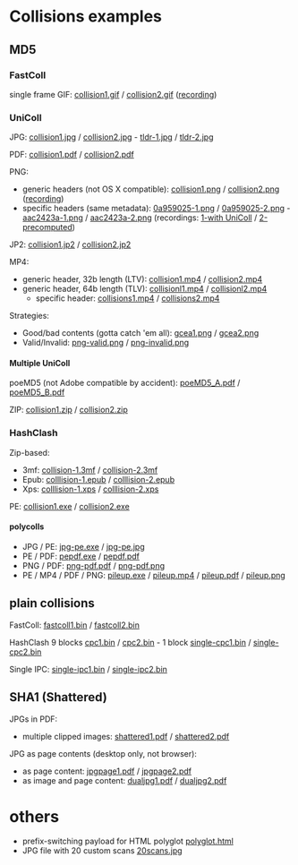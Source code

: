# Collisions examples


## MD5


### FastColl

single frame GIF: [collision1.gif](collision1.gif) / [collision2.gif](collision2.gif) ([recording](gifFastColl.svg))


### UniColl

JPG: [collision1.jpg](collision1.jpg) / [collision2.jpg](collision2.jpg) - [tldr-1.jpg](tldr-1.jpg) / [tldr-2.jpg](tldr-2.jpg)

PDF: [collision1.pdf](collision1.pdf) / [collision2.pdf](collision2.pdf)

PNG:
- generic headers (not OS X compatible): [collision1.png](collision1.png) / [collision2.png](collision2.png) ([recording](pngGen.svg))
- specific headers (same metadata): [0a959025-1.png](0a959025-1.png) / [0a959025-2.png](0a959025-2.png) - [aac2423a-1.png](aac2423a-1.png) / [aac2423a-2.png](aac2423a-2.png) (recordings: [1-with UniColl](pngUniColl.svg) / [2-precomputed](pngSpec.svg))

JP2: [collision1.jp2](collision1.jp2) / [collision2.jp2](collision2.jp2)

MP4:
- generic header, 32b length (LTV): [collision1.mp4](collision1.mp4) / [collision2.mp4](collision2.mp4)
- generic header, 64b length (TLV): [collisionl1.mp4](collisionl1.mp4) / [collisionl2.mp4](collisionl2.mp4)
  - specific header: [collisions1.mp4](collisions1.mp4) / [collisions2.mp4](collisions2.mp4)

Strategies:
- Good/bad contents (gotta catch 'em all): [gcea1.png](gcea1.png) / [gcea2.png](gcea2.png)
- Valid/Invalid: [png-valid.png](png-valid.png) / [png-invalid.png](png-invalid.png)


#### Multiple UniColl

poeMD5 (not Adobe compatible by accident): [poeMD5_A.pdf](poeMD5_A.pdf) / [poeMD5_B.pdf](poeMD5_B.pdf)

ZIP: [collision1.zip](collision1.zip) / [collision2.zip](collision2.zip)


### HashClash

Zip-based:
- 3mf: [collision-1.3mf](collision-1.3mf) / [collision-2.3mf](collision-2.3mf)
- Epub: [colllision-1.epub](colllision-1.epub) / [colllision-2.epub](colllision-2.epub)
- Xps: [colllision-1.xps](colllision-1.xps) / [colllision-2.xps](colllision-2.xps)

PE: [collision1.exe](collision1.exe) / [collision2.exe](collision2.exe)


#### polycolls

- JPG / PE: [jpg-pe.exe](jpg-pe.exe) / [jpg-pe.jpg](jpg-pe.jpg)
- PE / PDF: [pepdf.exe](pepdf.exe) / [pepdf.pdf](pepdf.pdf)
- PNG / PDF: [png-pdf.pdf](png-pdf.pdf) / [png-pdf.png](png-pdf.png)
- PE / MP4 / PDF / PNG: [pileup.exe](pileup.exe) / [pileup.mp4](pileup.mp4) / [pileup.pdf](pileup.pdf) / [pileup.png](pileup.png)


## plain collisions

FastColl: [fastcoll1.bin](fastcoll1.bin) / [fastcoll2.bin](fastcoll2.bin)

HashClash 9 blocks [cpc1.bin](cpc1.bin) / [cpc2.bin](cpc2.bin) - 1 block [single-cpc1.bin](single-cpc1.bin) / [single-cpc2.bin](single-cpc2.bin)

Single IPC: [single-ipc1.bin](single-ipc1.bin) / [single-ipc2.bin](single-ipc2.bin)


## SHA1 (Shattered)

JPGs in PDF:
- multiple clipped images: [shattered1.pdf](shattered1.pdf) / [shattered2.pdf](shattered2.pdf)

JPG as page contents (desktop only, not browser):
- as page content: [jpgpage1.pdf](jpgpage1.pdf) / [jpgpage2.pdf](jpgpage2.pdf)
- as image and page content: [dualjpg1.pdf](dualjpg1.pdf) / [dualjpg2.pdf](dualjpg2.pdf)

# others

- prefix-switching payload for HTML polyglot [polyglot.html](polyglot.html)
- JPG file with 20 custom scans [20scans.jpg](20scans.jpg)

